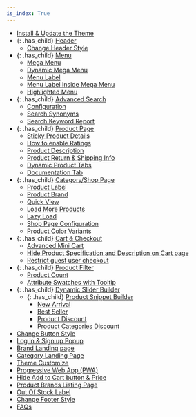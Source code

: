 ```yaml
---
is_index: True
---
```


- [Install & Update the Theme](install-and-update-the-theme.md)
- {: .has_child} [Header](header.md)
  - [Change Header Style](header/change-header-style.md)
- {: .has_child} [Menu](menu.md)
  - [Mega Menu](menu/mega-menu.md)
  - [Dynamic Mega Menu](menu/dynamic-mega-menu.md)
  - [Menu Label](menu/menu-label.md)
  - [Menu Label Inside Mega Menu](menu/menu-label-inside-mega-menu.md)
  - [Highlighted Menu](menu/highlighted-menu.md)
- {: .has_child} [Advanced Search](advanced-search.md)
  - [Configuration](advanced-search/configuration.md)
  - [Search Synonyms](advanced-search/search-synonyms.md)
  - [Search Keyword Report](advanced-search/search-keyword-report.md)
- {: .has_child} [Product Page](product-page.md)
  - [Sticky Product Details](product-page/sticky-product-details.md)
  - [How to enable Ratings](product-page/how-to-enable-ratings.md)
  - [Product Description](product-page/product-description.md)
  - [Product Return & Shipping Info](product-page/product-return-and-shipping-info.md)
  - [Dynamic Product Tabs](product-page/dynamic-product-tabs.md)
  - [Documentation Tab](product-page/documentation-tab-on-product-page.md)
- {: .has_child} [Category/Shop Page](shop-page.md)
  - [Product Label](shop-page/product-label.md)
  - [Product Brand](shop-page/product-brand.md)
  - [Quick View](shop-page/quick-view.md)
  - [Load More Products](shop-page/load-more-products.md)
  - [Lazy Load](shop-page/lazy-load.md)
  - [Shop Page Configuration](shop-page/shop-page-configuration.md)
  - [Product Color Variants](shop-page/product-color-variants.md)
- {: .has_child} [Cart & Checkout](cart-checkout.md)
  - [Advanced Mini Cart](cart-checkout/advanced-mini-cart.md)
  - [Hide Product Specification and Description on Cart page](cart-checkout/hide-product-Specification-and-description.md)
  - [Restrict guest user checkout](cart-checkout/restrict-guest-user-checkout.md)
- {: .has_child} [Product Filter](product-filter.md)
  - [Product Count](product-filter/product-count.md)
  - [Attribute Swatches with Tooltip](product-filter/attribute-swatches-with-tooltip.md)
- {: .has_child} [Dynamic Slider Builder](dynamic-slider-builder.md)
  - {: .has_child} [Product Snippet Builder](dynamic-slider-builder/product-snippet-builder.md)
    - [New Arrival](dynamic-slider-builder/product-snippet-builder/new-arrival.md)
    - [Best Seller](dynamic-slider-builder/product-snippet-builder/best-seller.md)
    - [Product Discount](dynamic-slider-builder/product-snippet-builder/product-discount.md)
    - [Product Categories Discount](dynamic-slider-builder/product-snippet-builder/product-categories-discount.md)
- [Change Button Style](change-button-style.md)
- [Log in & Sign up Popup](log-in-and-sign-up-popup.md)
- [Brand Landing page](brand-landing-page.md)
- [Category Landing Page](category-landing-page.md)
- [Theme Customize](theme-customize.md)
- [Progressive Web App (PWA)](progressive-web-app-pwa.md)
- [Hide Add to Cart button & Price](hide-add-to-cart-button-and-price.md)
- [Product Brands Listing Page](product-brands-listing-page.md)
- [Out Of Stock Label](out-of-stock-label.md)
- [Change Footer Style](change-footer-style.md)
- [FAQs](faqs.md)